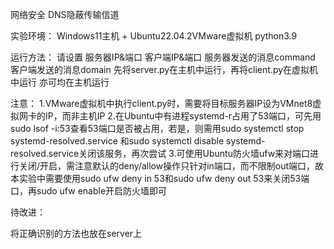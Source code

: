 网络安全
DNS隐蔽传输信道

实验环境：
Windows11主机 + Ubuntu22.04.2VMware虚拟机
python3.9

运行方法：
请设置 服务器IP&端口 客户端IP&端口 服务器发送的消息command 客户端发送的消息domain
先将server.py在主机中运行，再将client.py在虚拟机中运行
亦可均在主机运行

注意：
1.VMware虚拟机中执行client.py时，需要将目标服务器IP设为VMnet8虚拟网卡的IP，而非主机IP
2.在Ubuntu中有进程systemd-r占用了53端口，可先用sudo lsof -i:53查看53端口是否被占用，若是，则需用sudo systemctl stop systemd-resolved.service
和sudo systemctl disable systemd-resolved.service关闭该服务，再次尝试
3.可使用Ubuntu防火墙ufw来对端口进行关闭/开启，需注意默认的deny/allow操作只针对in端口，而不限制out端口，故本实验中需要使用sudo ufw deny in 53和sudo ufw deny out 53来关闭53端口，再sudo ufw enable开启防火墙即可

待改进：

将正确识别的方法也放在server上
